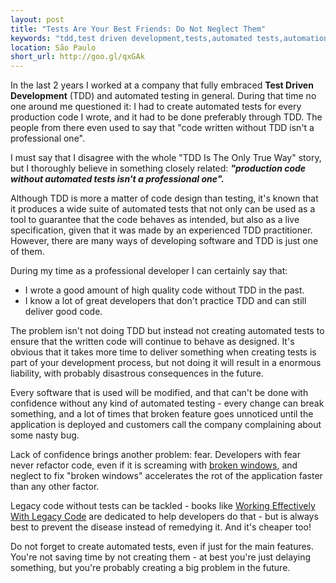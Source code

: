 ```yaml
---
layout: post
title: "Tests Are Your Best Friends: Do Not Neglect Them"
keywords: "tdd,test driven development,tests,automated tests,automation,broken windows,legacy code"
location: São Paulo
short_url: http://goo.gl/qxGAk
---
```


In the last 2 years I worked at a company that fully embraced **Test Driven Development** (TDD) and automated testing in general. During that time no one around me questioned it: I had to create automated tests for every production code I wrote, and it had to be done preferably through TDD. The people from there even used to say that "code written without TDD isn't a professional one".

I must say that I disagree with the whole "TDD Is The Only True Way" story, but I thoroughly  believe in something closely related: ***"production code without automated tests isn't a professional one".***

<!-- more -->

Although TDD is more a matter of code design than testing, it's known that it produces a wide suite of automated tests that not only can be used as a tool to guarantee that the code behaves as intended, but also as a live specification, given that it was made by an experienced TDD practitioner. However, there are many ways of developing software and TDD is just one of them.

During my time as a professional developer I can certainly say that:

- I wrote a good amount of high quality code without TDD in the past.
- I know a lot of great developers that don't practice TDD and can still deliver good code.

The problem isn't not doing TDD but instead not creating automated tests to ensure that the written code will continue to behave as designed. It's obvious that it takes more time to deliver something when creating tests is part of your development process, but not doing it will result in a enormous liability, with probably disastrous consequences in the future.

Every software that is used will be modified, and that can't be done with confidence without any kind of automated testing - every change can break something, and a lot of times that broken feature goes unnoticed until the application is deployed and customers call the company complaining about some nasty bug.

Lack of confidence brings another problem: fear. Developers with fear never refactor code, even if it is screaming with [broken windows](http://www.codinghorror.com/blog/2005/06/the-broken-window-theory.html), and neglect to fix "broken windows" accelerates the rot of the application faster than any other factor.

Legacy code without tests can be tackled - books like [Working Effectively With Legacy Code](http://www.amazon.com/Working-Effectively-Legacy-Code-ebook/dp/B005OYHF0A/) are dedicated to help developers do that - but is always best to prevent the disease instead of remedying it. And it's cheaper too!

Do not forget to create automated tests, even if just for the main features. You're not saving time by not creating them - at best you're just delaying something, but you're probably creating a big problem in the future.

